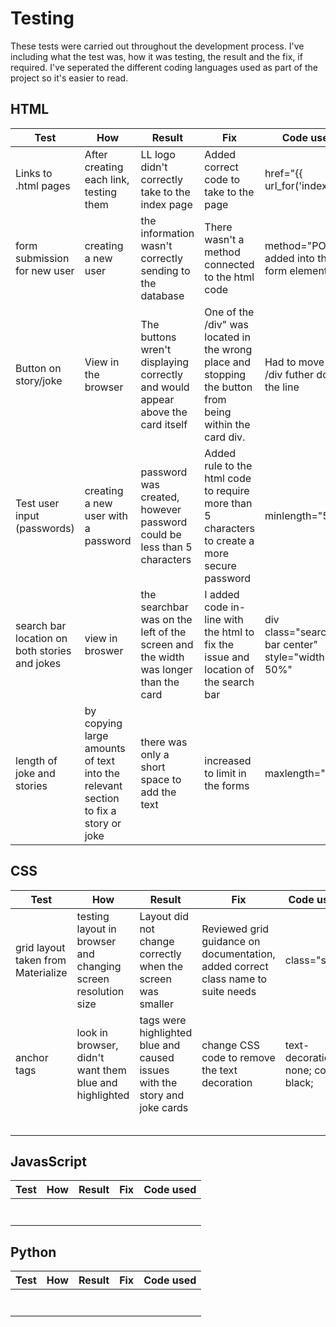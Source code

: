 # Testing

These tests were carried out throughout the development process. I've including what the test was, how it was testing, the result and the fix, if required. I've seperated the different coding languages used as part of the project so it's easier to read.

## HTML

| Test                                          | How                                                                               | Result                                                                             | Fix                                                                                                     | Code used                                        |
| --------------------------------------------- | --------------------------------------------------------------------------------- | ---------------------------------------------------------------------------------- | ------------------------------------------------------------------------------------------------------- | ------------------------------------------------ |
| Links to .html pages                          | After creating each link, testing them                                            | LL logo didn't correctly take to the index page                                    | Added correct code to take to the page                                                                  | href="{{ url_for('index') }}"                    |
| form submission for new user                  | creating a new user                                                               | the information wasn't correctly sending to the database                           | There wasn't a method connected to the html code                                                        | method="POST" added into the form element        |
| Button on story/joke                          | View in the browser                                                               | The buttons wren't displaying correctly and would appear above the card itself     | One of the /div" was located in the wrong place and stopping the button from being within the card div. | Had to move the /div futher down the line        |
| Test user input (passwords)                   | creating a new user with a password                                               | password was created, however password could be less than 5 characters             | Added rule to the html code to require more than 5 characters to create a more secure password          | minlength="5"                                    |
| search bar location on both stories and jokes | view in broswer                                                                   | the searchbar was on the left of the screen and the width was longer than the card | I added code in-line with the html to fix the issue and location of the search bar                      | div class="search-bar center" style="width: 50%" |
| length of joke and stories                    | by copying large amounts of text into the relevant section to fix a story or joke | there was only a short space to add the text                                       | increased to limit in the forms                                                                         | maxlength="600",                                 |

## CSS

| Test                               | How                                                           | Result                                                                     | Fix                                                                              | Code used                            |
| ---------------------------------- | ------------------------------------------------------------- | -------------------------------------------------------------------------- | -------------------------------------------------------------------------------- | ------------------------------------ |
| grid layout taken from Materialize | testing layout in browser and changing screen resolution size | Layout did not change correctly when the screen was smaller                | Reviewed grid guidance on documentation, added correct class name to suite needs | class="s12"                          |
| anchor tags                        | look in browser, didn't want them blue and highlighted        | tags were highlighted blue and caused issues with the story and joke cards | change CSS code to remove the text decoration                                    | text-decoration: none; color: black; |
|                                    |                                                               |                                                                            |                                                                                  |                                      |
|                                    |                                                               |                                                                            |                                                                                  |                                      |
|                                    |                                                               |                                                                            |                                                                                  |                                      |
|                                    |                                                               |                                                                            |                                                                                  |                                      |
|                                    |                                                               |                                                                            |                                                                                  |                                      |

## JavasScript

| Test | How | Result | Fix | Code used |
| ---- | --- | ------ | --- | --------- |
|      |     |        |     |           |
|      |     |        |     |           |
|      |     |        |     |           |
|      |     |        |     |           |
|      |     |        |     |           |
|      |     |        |     |           |
|      |     |        |     |           |

## Python

| Test | How | Result | Fix | Code used |
| ---- | --- | ------ | --- | --------- |
|      |     |        |     |           |
|      |     |        |     |           |
|      |     |        |     |           |
|      |     |        |     |           |
|      |     |        |     |           |
|      |     |        |     |           |
|      |     |        |     |           |
